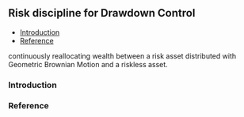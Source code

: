 #

## Risk discipline for Drawdown Control

- [Introduction](#introduction)
- [Reference](#ref)


continuously reallocating wealth between a risk asset distributed with Geometric Brownian Motion and a riskless asset.

### Introduction <a name="introduction"></a>




### Reference <a name="ref"></a>

